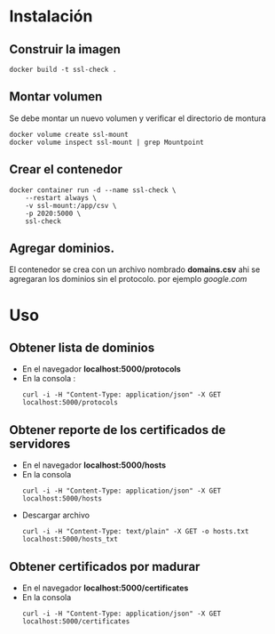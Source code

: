 # Instalación 
## Construir la imagen 
```
docker build -t ssl-check .
``` 

## Montar volumen 
Se debe montar un nuevo volumen y verificar el directorio de montura
```
docker volume create ssl-mount
docker volume inspect ssl-mount | grep Mountpoint
```
## Crear el contenedor

```
docker container run -d --name ssl-check \
    --restart always \
    -v ssl-mount:/app/csv \
    -p 2020:5000 \
    ssl-check
```

## Agregar dominios. 

El contenedor se crea con un archivo nombrado **domains.csv** ahi se agregaran los dominios sin el protocolo. por ejemplo *google.com*

# Uso

## Obtener lista de dominios
- En el navegador **localhost:5000/protocols**
- En la consola :
    ```
    curl -i -H "Content-Type: application/json" -X GET  localhost:5000/protocols
     ``` 

## Obtener reporte de los certificados de servidores
- En el navegador **localhost:5000/hosts**
- En la consola 
    ```
    curl -i -H "Content-Type: application/json" -X GET  localhost:5000/hosts 
    ```
- Descargar archivo 
    ```
    curl -i -H "Content-Type: text/plain" -X GET -o hosts.txt localhost:5000/hosts_txt 
    ```
## Obtener certificados por madurar 
- En el navegador **localhost:5000/certificates** 
- En la consola 
    ```
    curl -i -H "Content-Type: application/json" -X GET  localhost:5000/certificates
    ``` 